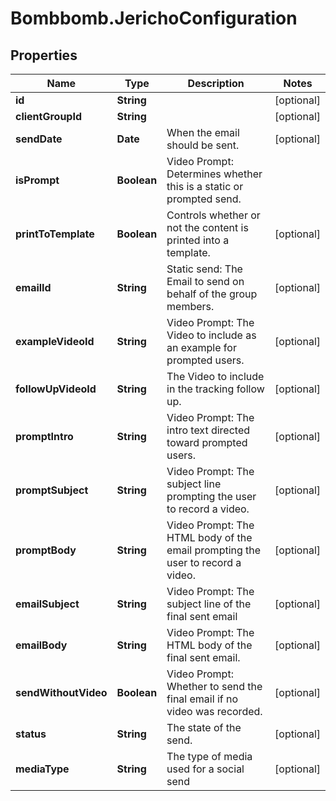 # Bombbomb.JerichoConfiguration

## Properties
Name | Type | Description | Notes
------------ | ------------- | ------------- | -------------
**id** | **String** |  | [optional] 
**clientGroupId** | **String** |  | [optional] 
**sendDate** | **Date** | When the email should be sent. | [optional] 
**isPrompt** | **Boolean** | Video Prompt: Determines whether this is a static or prompted send. | 
**printToTemplate** | **Boolean** | Controls whether or not the content is printed into a template. | [optional] 
**emailId** | **String** | Static send: The Email to send on behalf of the group members. | [optional] 
**exampleVideoId** | **String** | Video Prompt: The Video to include as an example for prompted users. | [optional] 
**followUpVideoId** | **String** | The Video to include in the tracking follow up. | [optional] 
**promptIntro** | **String** | Video Prompt: The intro text directed toward prompted users. | [optional] 
**promptSubject** | **String** | Video Prompt: The subject line prompting the user to record a video. | [optional] 
**promptBody** | **String** | Video Prompt: The HTML body of the email prompting the user to record a video. | [optional] 
**emailSubject** | **String** | Video Prompt: The subject line of the final sent email | [optional] 
**emailBody** | **String** | Video Prompt: The HTML body of the final sent email. | [optional] 
**sendWithoutVideo** | **Boolean** | Video Prompt: Whether to send the final email if no video was recorded. | [optional] 
**status** | **String** | The state of the send. | [optional] 
**mediaType** | **String** | The type of media used for a social send | [optional] 


